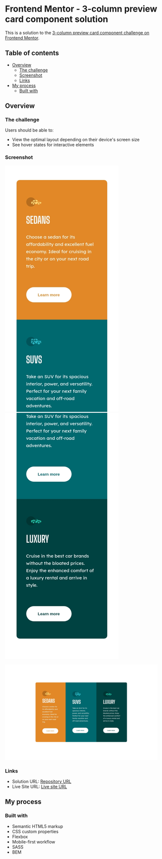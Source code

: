 # Frontend Mentor - 3-column preview card component solution

This is a solution to the [3-column preview card component challenge on Frontend Mentor](https://www.frontendmentor.io/challenges/3column-preview-card-component-pH92eAR2-). 
## Table of contents

- [Overview](#overview)
  - [The challenge](#the-challenge)
  - [Screenshot](#screenshot)
  - [Links](#links)
- [My process](#my-process)
  - [Built with](#built-with)
 


## Overview

### The challenge

Users should be able to:

- View the optimal layout depending on their device's screen size
- See hover states for interactive elements

### Screenshot

![iPhone X ](./images/iPhoneX-2.jpg)
![iPhone X ](./images/iPhoneX-1.jpg)

![Mac Book Air ](./images/MacBookAir.jpg)




### Links

- Solution URL: [Repository URL](https://github.com/clause5/bem-sass-flexbox-3-column-preview-card)
- Live Site URL: [Live site URL](https://clause5.github.io/bem-sass-flexbox-3-column-preview-card/)

## My process

### Built with

- Semantic HTML5 markup
- CSS custom properties
- Flexbox
- Mobile-first workflow
- SASS
- BEM









